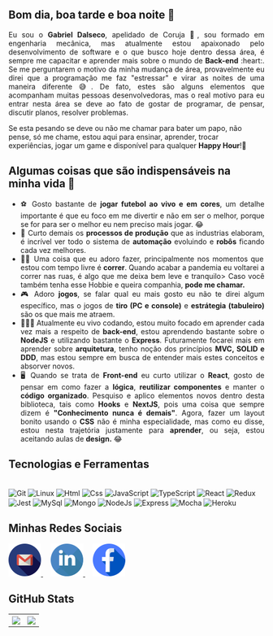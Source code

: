 ## Bom dia, boa tarde e boa noite 👋
<div align="justify">
  Eu sou o <strong>Gabriel Dalseco</strong>, apelidado de Coruja 🦉, sou formado em engenharia mecânica, mas atualmente estou apaixonado pelo desenvolvimento de software e o que busco hoje dentro dessa área, é sempre me capacitar e aprender mais sobre o mundo de <strong>Back-end</strong> :heart:. Se me perguntarem o motivo da minha mudança de área, provavelmente eu direi que a programação me faz "estressar" e virar as noites de uma maneira diferente 😅. De fato, estes são alguns elementos que acompanham muitas pessoas desenvolvedoras, mas o real motivo para eu entrar nesta área se deve ao fato de gostar de programar, de pensar, discutir planos, resolver problemas.
 </div>

Se esta pesando se deve ou não me chamar para bater um papo, não pense, só me chame, estou aqui para ensinar, aprender, trocar experiências, jogar um game e disponível para qualquer <strong>Happy Hour</strong>!🎉

## Algumas coisas que são indispensáveis na minha vida 🤔

<ul align="justify">
  <li>⚽ Gosto bastante de <strong>jogar futebol ao vivo e em cores</strong>, um detalhe importante é que eu foco em me divertir e não em ser o melhor, porque se for para ser o melhor eu nem preciso mais jogar. 😂</li>
  <li>🤖 Curto demais os <strong>processos de produção</strong> que as industrias elaboram, é incrível ver todo o sistema de <strong>automação</strong> evoluindo e <strong>robôs</strong> ficando cada vez melhores.</li>
  <li>🏃🏻 Uma coisa que eu adoro fazer, principalmente nos momentos que estou com tempo livre é <strong>correr</strong>. Quando acabar a pandemia eu voltarei a correr nas ruas, é algo que me deixa bem leve e tranquilo> Caso você também tenha esse Hobbie e queira companhia, <strong>pode me chamar.</strong></li>
  <li>🎮 Adoro <strong>jogos</strong>, se falar qual eu mais gosto eu não te direi algum específico, mas o jogos de <strong>tiro (PC e console)</strong> e <strong>estrátegia (tabuleiro)</strong> são os que mais me atraem.</li>
  <li>👨🏻‍💻 Atualmente eu vivo codando, estou muito focado em aprender cada vez mais a respeito de <strong>back-end</strong>, estou aprendendo bastante sobre o <strong>NodeJS</strong> e utilizando bastante o <strong>Express</strong>. Futuramente focarei mais em aprender sobre <strong>arquitetura</strong>, tenho noção dos princípios <strong>MVC, SOLID e DDD</strong>, mas estou sempre em busca de entender mais estes conceitos e absorver novos.</li>
  <li>🖥️ Quando se trata de <strong>Front-end</strong> eu curto utilizar o <strong>React</strong>, gosto de pensar em como fazer a <strong>lógica</strong>, <strong>reutilizar componentes</strong> e manter o <strong>código organizado</strong>. Pesquiso e aplico elementos novos dentro desta biblioteca, tais como <strong>Hooks</strong> e <strong>NextJS</strong>, pois uma coisa que sempre dizem é <strong>"Conhecimento nunca é demais"</strong>. Agora, fazer um layout bonito usando o <strong>CSS</strong> não é minha especialidade, mas como eu disse, estou nesta trajetória justamente para <strong>aprender</strong>, ou seja, estou aceitando aulas de <strong>design.</strong> 😂</li>
</ul>

## Tecnologias e Ferramentas
<div style="display: inline_block"><br>
  <img align="center" alt="Git" height="40" width="50" src="https://cdn.jsdelivr.net/gh/devicons/devicon/icons/git/git-original.svg"> 
  <img align="center" alt="Linux" height="40" width="50" src="https://cdn.jsdelivr.net/gh/devicons/devicon/icons/linux/linux-original.svg">
  <img align="center" alt="Html" height="40" width="50" src="https://cdn.jsdelivr.net/gh/devicons/devicon/icons/html5/html5-plain-wordmark.svg">
  <img align="center" alt="Css" height="40" width="50" src="https://cdn.jsdelivr.net/gh/devicons/devicon/icons/css3/css3-plain-wordmark.svg">
  <img align="center" alt="JavaScript" height="40" width="50" src="https://cdn.jsdelivr.net/gh/devicons/devicon/icons/javascript/javascript-original.svg">
  <img align="center" alt="TypeScript" height="40" width="50" src="https://cdn.jsdelivr.net/gh/devicons/devicon/icons/typescript/typescript-original.svg">
  <img align="center" alt="React" height="40" width="50" src="https://cdn.jsdelivr.net/gh/devicons/devicon/icons/react/react-original-wordmark.svg">
  <img align="center" alt="Redux" height="40" width="50" src="https://cdn.jsdelivr.net/gh/devicons/devicon/icons/redux/redux-original.svg">
  <img align="center" alt="Jest" height="40" width="50" src="https://cdn.jsdelivr.net/gh/devicons/devicon/icons/jest/jest-plain.svg">
  <img align="center" alt="MySql" height="40" width="50" src="https://cdn.jsdelivr.net/gh/devicons/devicon/icons/mysql/mysql-original-wordmark.svg">
  <img align="center" alt="Mongo" height="40" width="50" src="https://cdn.jsdelivr.net/gh/devicons/devicon/icons/mongodb/mongodb-plain-wordmark.svg">
  <img align="center" alt="NodeJs" height="40" width="50" src="https://cdn.jsdelivr.net/gh/devicons/devicon/icons/nodejs/nodejs-original.svg">
  <img align="center" alt="Express" height="40" width="50" src="https://cdn.jsdelivr.net/gh/devicons/devicon/icons/express/express-original.svg">
  <img align="center" alt="Mocha" height="40" width="50" src="https://cdn.jsdelivr.net/gh/devicons/devicon/icons/mocha/mocha-plain.svg">
  <img align="center" alt="Heroku" height="40" width="50" src="https://cdn.jsdelivr.net/gh/devicons/devicon/icons/heroku/heroku-plain-wordmark.svg">
</div>

## Minhas Redes Sociais
<div>
  <a style="margin-right: 15px;" href="mailto:gabridal96@gmail.com" target="_blank">
    <img width="64px" alt="gmail" src="./images/gmail.png" />
  </a>
  <a style="margin-right: 15px;" href="https://www.linkedin.com/in/gabrieldalseco/" target="_blank">
    <img width="64px" alt="linkedIn" src="./images/linkedin.png" />
  </a>
  <a style="margin-right: 15px;" href="https://www.facebook.com/gabriel.dalseco.1/" target="_blank">
    <img width="64px" alt="" src="./images/facebook.png" />
  </a>
</div>

## GitHub Stats
<table>
<tr><td>

  <a href="https://github.com/anuraghazra/github-readme-stats" rel="noopener noreferrer" target="_blank">
    <img align="center" src="https://github-readme-stats.vercel.app/api?username=GabrielCoruja&show_icons=true&theme=blue-green" />
  </a>

</td><td>

  <a href="https://github.com/anuraghazra/github-readme-stats" rel="noopener noreferrer" target="_blank" target="_blank">
    <img align="center" src="https://github-readme-stats.vercel.app/api/top-langs/?username=GabrielCoruja&layout=compact&theme=blue-green" />
  </a>

</td></tr>
</table>


<!--
**GabrielCoruja/GabrielCoruja** is a ✨ _special_ ✨ repository because its `README.md` (this file) appears on your GitHub profile.

Here are some ideas to get you started:

- 🔭 I’m currently working on ...
- 🌱 I’m currently learning ...
- 👯 I’m looking to collaborate on ...
- 🤔 I’m looking for help with ...
- 💬 Ask me about ...
- 📫 How to reach me: ...
- 😄 Pronouns: ...
- ⚡ Fun fact: ...
-->
